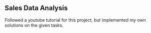 ## Sales Data Analysis

Followed a youtube tutorial for this project, but implemented my own solutions on the given tasks.

